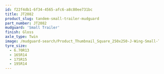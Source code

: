 ```yaml
---
id: f22f4db1-6f34-4565-afc6-a8c80ee731bc
title: JT2082
product_slug: tandem-small-trailer-mudguard
part_number: JT2082
mudguard: 'Small Trailer'
finish: Gloss
axle_type: Twin
image: /mudguard-search/Product_Thumbnail_Square_250x250-J-Wing-Small-Trailer-Tandem.jpg
tyre_size:
  - 6.70R13
  - 165R14
  - 175R15
  - 195R14
---
```

